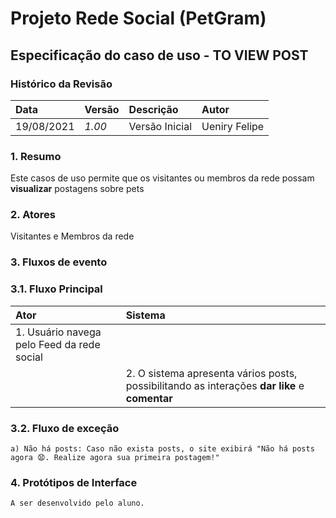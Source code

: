 # **Projeto Rede Social (PetGram)**

## **Especificação do caso de uso - TO VIEW POST**

### **Histórico da Revisão**

|  Data  | Versão | Descrição | Autor |
|:-------|:-------|:----------|:------|
| 19/08/2021 | *1.00* | Versão Inicial  | Ueniry Felipe |

### **1. Resumo**

Este casos de uso permite que os visitantes ou membros da rede possam **visualizar** postagens sobre pets

### **2. Atores**

Visitantes e Membros da rede

### **3. Fluxos de evento**

### **3.1. Fluxo Principal**

|  Ator  | Sistema |
|:-------|:------- |
|1. Usuário navega pelo Feed da rede social||
||2. O sistema apresenta vários posts, possibilitando as interações **dar like** e **comentar**|

### **3.2. Fluxo de exceção**

 `a) Não há posts: Caso não exista posts, o site exibirá "Não há posts agora 😧. Realize agora sua primeira postagem!"`

### **4. Protótipos de Interface**

`A ser desenvolvido pelo aluno.`
